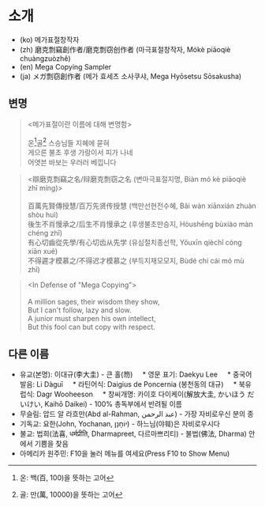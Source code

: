 # 소개

* (ko) 메가표절창작자
* (zh) 磨克剽竊創作者/磨克剽窃创作者 (마극표절창작자, Mókè piāoqiè chuàngzuòzhě)
* (en) Mega Copying Sampler
* (ja) メガ剽窃創作者 (메가 효세츠 소사쿠샤, Mega Hyōsetsu Sōsakusha)

## 변명

> \<메가표절이란 이름에 대해 변명함> \
>  \
> 온[^K1]골[^K2] 스승님들 지혜에 묻혀 \
> 게으른 불초 후생 가랑이서 피가 나네 \
> 어엿븐 바보는 우러러 베낍니다

[^K1]: 온: 백(百, 100)을 뜻하는 고어
[^K2]: 골: 만(萬, 10000)을 뜻하는 고어

> \<辯磨克剽竊之名/辩磨克剽窃之名 (변마극표절지명, Biàn mó kè piāoqiè zhī míng)> \
>  \
> 百萬先賢傳授慧/百万先贤传授慧 (백만선현전수혜, Bǎi wàn xiānxián zhuàn shòu huì) \
> 後生不肖慢承之/后生不肖慢承之 (후생불초만승지, Hòushēng bùxiào màn chéng zhī) \
> 有心切齒從先學/有心切齿从先学 (유심절치종선학, Yǒuxīn qièchǐ cóng xiān xué) \
> 不得遲才模慕之/不得迟才模慕之 (부득지재모모지, Bùdé chí cái mó mù zhī)

> \<In Defense of "Mega Copying"> \
>  \
> A million sages, their wisdom they show, \
> But I can't follow, lazy and slow. \
> A junior must sharpen his own intellect, \
> But this fool can but copy with respect.

## 다른 이름

* 유교(본명): 이대규(李大圭) - 큰 홀(笏)
    * 영문 표기: Daekyu Lee
    * 중국어 발음: Li Dàguī
    * 라틴어식: Daigius de Poncernia (봉천동의 대규)
    * 북유럽식: Dagr Wooheeson
    * 창씨개명: 카이호 다이케이(解放大圭, かいほう だいけい, Kaihō Daikei) - 100% 총독부에서 반려될 이름
* 무슬림: 압드 알 라흐만(Abd al-Rahman, عبد الرحمن) - 가장 자비로우신 분의 종
* 기독교: 요한(John, Yochanan, יוֹחָנָן) - 하느님(야훼)은 자비로우시다
* 불교: 법희(法喜, धर्मप्रीति, Dharmapreet, 다르마쁘리티) - 불법(佛法, Dharma) 안에서 기쁨을 찾음
* 아메리카 원주민: F10을 눌러 메뉴를 여세요(Press F10 to Show Menu)
